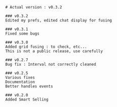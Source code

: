 	# Actual version : v0.3.2

	### v0.3.2
	Edited my prefs, edited chat display for fusing

	### v0.3.1
	Fixed some bugs

	### v0.3.0
	Added grid fusing : to check, etc...
	This is not a public release, use carefully

	### v0.2.7
	Bug fix : Interval not correctly cleaned

	### v0.2.5
	Various fixes
	Documentation
	Better handles events

	### v0.2.0
	Added Smart Selling
